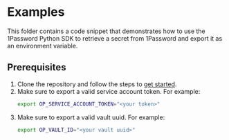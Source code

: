 # Examples

This folder contains a code snippet that demonstrates how to use the 1Password Python SDK to retrieve a secret from 1Password and export it as an environment variable. 

## Prerequisites

1. Clone the repository and follow the steps to [get started](https://github.com/1Password/onepassword-sdk-python/blob/main/README.md).
2. Make sure to export a valid service account token. For example:
	```bash
	export OP_SERVICE_ACCOUNT_TOKEN="<your token>"
	```
3. Make sure to export a valid vault uuid. For example:
    ```bash
    export OP_VAULT_ID="<your vault uuid>"
    ```
